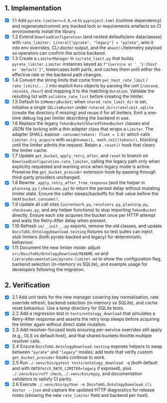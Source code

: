 ## 1. Implementation
- [x] 1.1 Add `pyrate-limiter>=3.9,<4` to `pyproject.toml` (runtime dependency) and regenerate/commit any tracked lock or requirements artefacts so CI environments install the library.
- [x] 1.2 Extend `DownloadConfiguration` (and nested defaults/env dataclasses) with `rate_limiter: Literal["pyrate", "legacy"] = "pyrate"`, wire it into env overrides, CLI doctor output, and the `about()`/telemetry payload so operators can confirm the active backend.
- [x] 1.3 Create a `LimiterManager` in `io/rate_limit.py` that builds `pyrate_limiter.Limiter` instances keyed as `f"{service or '_'}:{host or 'default'}"`, lowercases both parts, and caches them until either the effective rate or the backend path changes.
- [x] 1.4 Convert the string limits that come from `per_host_rate_limit` / `rate_limits[...]` into explicit `Rate` objects by parsing the unit (`/second`, `/minute`, `/hour`) and mapping it to the matching `Duration`. Validate the resulting list with `validate_rate_list` before creating the limiter.
- [x] 1.5 Default to `InMemoryBucket`; when `shared_rate_limit_dir` is set, initialise a single `SQLiteBucket` under `<shared_dir>/ratelimit.sqlite` (create the directory if missing) and reuse it for all limiters. Emit a one-time debug log per limiter describing the backend in use.
- [x] 1.6 Replace the legacy `TokenBucket`/`SharedTokenBucket` classes and JSON file locking with a thin adapter class that wraps a `Limiter`. The adapter SHALL expose `.consume(tokens: float = 1.0)` which calls `Limiter.try_acquire` with `weight=max(1, math.ceil(tokens))`, blocking until the limiter admits the request. Retain a `.reset()` hook that clears the limiter cache.
- [x] 1.7 Update `get_bucket`, `apply_retry_after`, and `reset` to branch on `DownloadConfiguration.rate_limiter`, calling the legacy path only when explicitly requested and warning once when legacy mode is active. Preserve the `get_bucket_provider` extension hook by passing through third-party providers unchanged.
- [x] 1.8 Rewrite `_apply_retry_after_from_response` (and the helper in `planning.py` / `checksums.py`) to return the parsed delay without mutating limiter state. Ensure the caller sleeps/backoffs for that value before the next `bucket.consume()`.
- [x] 1.9 Update all call sites (`io/network.py`, `resolvers.py`, `planning.py`, `checksums.py`, and any helper functions) to stop importing `TokenBucket` directly. Ensure each site acquires the bucket once per HTTP attempt and waits the Retry-After delay when present.
- [x] 1.10 Refresh `io/__init__.py` exports, remove the old classes, and update `DocsToKG.OntologyDownload.testing` fixtures so test suites can inject stub limiters (both pyrate-backed and legacy) for deterministic behaviour.
- [x] 1.11 Document the new limiter mode: adjust `src/DocsToKG/OntologyDownload/README.md` and `LibraryDocumentation/pyrate-limiter.md` to show the configuration flag, backend selection (in-memory vs SQLite), and example usage for developers following the migration.

## 2. Verification
- [x] 2.1 Add unit tests for the new manager covering key normalisation, rate override refresh, backend selection (in-memory vs SQLite), and cache reset behaviour. Use a temp directory for SQLite tests.
- [x] 2.2 Add a regression test in `tests/ontology_download` that simulates a Retry-After response and asserts the retry loop sleeps before acquiring the limiter again without direct state mutation.
- [x] 2.3 Add resolver-focused tests ensuring per-service overrides still apply (e.g., OLS vs default host), and that shared buckets throttle multiple resolver calls.
- [x] 2.4 Ensure `DocsToKG.OntologyDownload.testing` exposes helpers to swap between `"pyrate"` and `"legacy"` modes; add tests that verify custom `get_bucket_provider` hooks continue to work.
- [x] 2.5 Run `./.venv/bin/pytest tests/ontology_download -q` (both default and with `ONTOfetch_RATE_LIMITER=legacy` if exposed), plus `./.venv/bin/ruff check`, `./.venv/bin/mypy`, and documentation validators to satisfy CI parity.
- [x] 2.6 Execute `./.venv/bin/python -m DocsToKG.OntologyDownload.cli doctor --json` and capture the updated HTTP diagnostics for release notes (showing the new `rate_limiter` field and backend per host).
